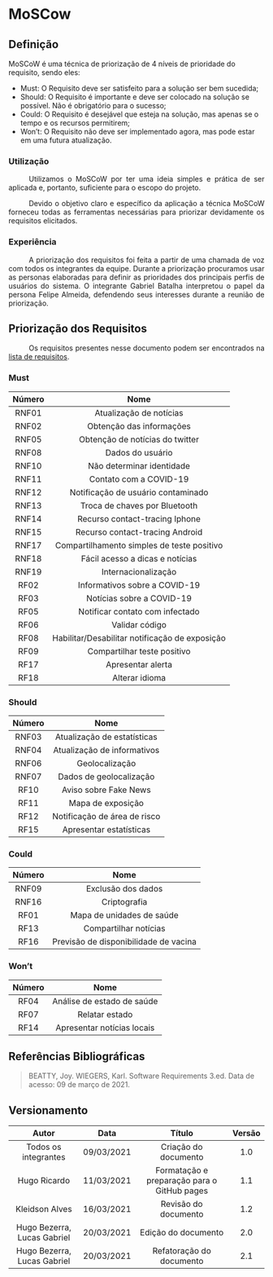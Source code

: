# MoSCow

## Definição

<div style="text-indent: text-align: justify">
MoSCoW é uma técnica de priorização de 4 níveis de prioridade do requisito, sendo eles:
</div>

* Must: O Requisito deve ser satisfeito para a solução ser bem sucedida;
* Should: O Requisito é importante e deve ser colocado na solução se possível. Não é obrigatório para o sucesso;
* Could: O Requisito é desejável que esteja na solução, mas apenas se o tempo e os recursos permitirem;
* Won’t:  O Requisito não deve ser implementado agora, mas pode estar em uma futura atualização.

### Utilização
<div style="text-indent: 40px; text-align: justify">
Utilizamos o MoSCoW por ter uma ideia simples e prática de ser aplicada e, portanto, suficiente para o escopo do projeto.

Devido o objetivo claro e específico da aplicação a técnica MoSCoW forneceu todas as ferramentas necessárias para priorizar devidamente os requisitos elicitados.
</div>

### Experiência
<div style="text-indent: 40px; text-align: justify">
A priorização dos requisitos foi feita a partir de uma chamada de voz com todos os integrantes da equipe. Durante a priorização procuramos usar as personas elaboradas para definir as prioridades dos principais perfis de usuários do sistema. O integrante Gabriel Batalha interpretou o papel da persona Felipe Almeida, defendendo seus interesses durante a reunião de priorização.
</div>

## Priorização dos Requisitos
<div style="text-indent: 40px; text-align: justify">
Os requisitos presentes nesse documento podem ser encontrados na <a href="https://requisitos-de-software.github.io/2020.2-Coronavirus-SUS/elicitação/requisitos/">lista de requisitos</a>.

</div>



### Must


|Número| Nome|
|:----:|:--:|
|RNF01|Atualização de notícias
|RNF02|Obtenção das informações
|RNF05|Obtenção de notícias do twitter
|RNF08|Dados do usuário
|RNF10|Não determinar identidade
|RNF11|Contato com a COVID-19
|RNF12|Notificação de usuário contaminado
|RNF13|Troca de chaves por Bluetooth
|RNF14|Recurso contact-tracing Iphone
|RNF15|Recurso contact-tracing Android
|RNF17|Compartilhamento simples de teste positivo|O usuário deve poder compartilhar teste positivo com no máximo 3 cliques
|RNF18|Fácil acesso a dicas e notícias|O usuário deve ter fácil acesso às dicas e notícias
|RNF19|Internacionalização|O sistema deve conter outros idiomas guardados
|RF02 |Informativos sobre a COVID-19
|RF03 |Notícias sobre a COVID-19
|RF05 |Notificar contato com infectado
|RF06 |Validar código 
|RF08 |Habilitar/Desabilitar notificação de exposição
|RF09 |Compartilhar teste positivo
|RF17 |Apresentar alerta
|RF18 |Alterar idioma|O usuário deve poder alterar o idioma do sistema



### Should
 

|Número|Nome|
|:----:|:-----:|
|RNF03| Atualização de estatísticas |
|RNF04| Atualização de informativos |
|RNF06| Geolocalização|
|RNF07|Dados de geolocalização|
|RF10|Aviso sobre Fake News|
|RF11 |Mapa de exposição|
|RF12 |Notificação de área de risco|
|RF15 |Apresentar estatísticas |


### Could

|Número|Nome|
|:---:|:--:|
RNF09|Exclusão dos dados
RNF16|Criptografia
RF01 |Mapa de unidades de saúde 
RF13 |Compartilhar notícias
RF16|Previsão de disponibilidade de vacina



### Won’t
|Número|Nome|
|:---:|:---:|
|RF04 |Análise de estado de saúde
|RF07|Relatar estado
|RF14 |Apresentar notícias locais


## Referências Bibliográficas
> BEATTY, Joy. WIEGERS, Karl. Software Requirements 3.ed. Data de acesso: 09 de março de 2021.


## Versionamento

| Autor     | Data       | Título     | Versão     |
| :--------:| :--------: | :--------: | :--------: |
| Todos os integrantes | 09/03/2021     | Criação do documento | 1.0 
| Hugo Ricardo | 11/03/2021     | Formatação e preparação para o GitHub pages | 1.1 |
| Kleidson Alves | 16/03/2021 | Revisão do documento| 1.2|
| Hugo Bezerra, Lucas Gabriel | 20/03/2021 | Edição do documento| 2.0|
| Hugo Bezerra, Lucas Gabriel | 20/03/2021 | Refatoração do documento| 2.1|


